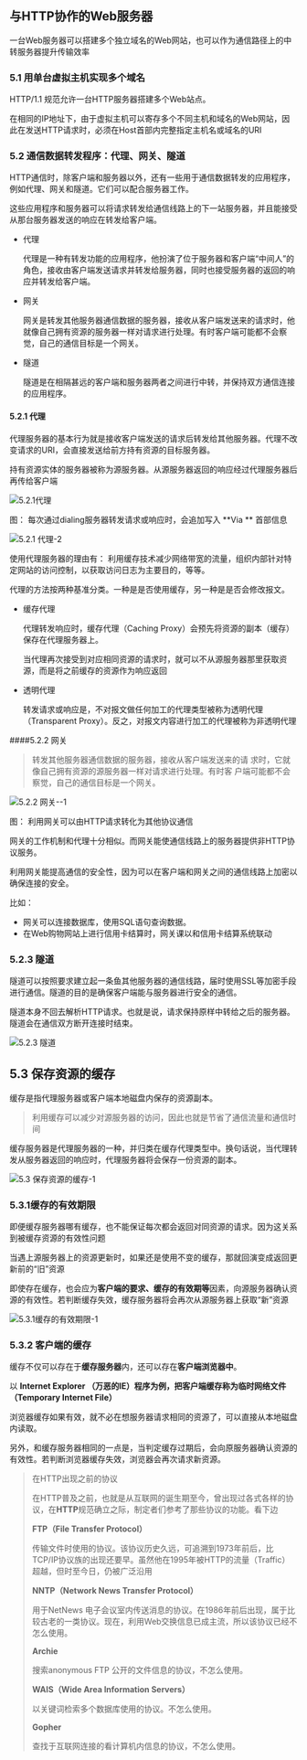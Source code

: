 ## 与HTTP协作的Web服务器

一台Web服务器可以搭建多个独立域名的Web网站，也可以作为通信路径上的中转服务器提升传输效率

### 5.1 用单台虚拟主机实现多个域名

HTTP/1.1 规范允许一台HTTP服务器搭建多个Web站点。

在相同的IP地址下，由于虚拟主机可以寄存多个不同主机和域名的Web网站，因此在发送HTTP请求时，必须在Host首部内完整指定主机名或域名的URI

### 5.2 通信数据转发程序：代理、网关、隧道

HTTP通信时，除客户端和服务器以外，还有一些用于通信数据转发的应用程序，例如代理、网关和隧道。它们可以配合服务器工作。

这些应用程序和服务器可以将请求转发给通信线路上的下一站服务器，并且能接受从那台服务器发送的响应在转发给客户端。

* 代理

  代理是一种有转发功能的应用程序，他扮演了位于服务器和客户端“中间人”的角色，接收由客户端发送请求并转发给服务器，同时也接受服务器的返回的响应并转发给客户端。

* 网关

  网关是转发其他服务器通信数据的服务器，接收从客户端发送来的请求时，他就像自己拥有资源的服务器一样对请求进行处理。有时客户端可能都不会察觉，自己的通信目标是一个网关。

* 隧道

  隧道是在相隔甚远的客户端和服务器两者之间进行中转，并保持双方通信连接的应用程序。

#### 5.2.1 代理

代理服务器的基本行为就是接收客户端发送的请求后转发给其他服务器。代理不改变请求的URI，会直接发送给前方持有资源的目标服务器。

持有资源实体的服务器被称为源服务器。从源服务器返回的响应经过代理服务器后再传给客户端

![5.2.1代理](https://github.com/old-shoes/blog/blob/master/markdown/%E9%98%85%E8%AF%BB/%E5%9B%BE%E8%A7%A3HTTP/img/5.%E4%B8%8EHTTP%E5%86%99%E4%BD%9C%E7%9A%84Web%E6%9C%8D%E5%8A%A1%E5%99%A8/5.2.1%E4%BB%A3%E7%90%86.png)

图： 每次通过dialing服务器转发请求或响应时，会追加写入 **Via ** 首部信息

![5.2.1 代理-2](https://github.com/old-shoes/blog/blob/master/markdown/%E9%98%85%E8%AF%BB/%E5%9B%BE%E8%A7%A3HTTP/img/5.%E4%B8%8EHTTP%E5%86%99%E4%BD%9C%E7%9A%84Web%E6%9C%8D%E5%8A%A1%E5%99%A8/5.2.1%E4%BB%A3%E7%90%86-2.png)

使用代理服务器的理由有： 利用缓存技术减少网络带宽的流量，组织内部针对特定网站的访问控制，以获取访问日志为主要目的，等等。

代理的方法按两种基准分类。一种是是否使用缓存，另一种是是否会修改报文。

* 缓存代理

  代理转发响应时，缓存代理（Caching Proxy）会预先将资源的副本（缓存）保存在代理服务器上。

  当代理再次接受到对应相同资源的请求时，就可以不从源服务器那里获取资源，而是将之前缓存的资源作为响应返回

* 透明代理

  转发请求或响应是，不对报文做任何加工的代理类型被称为透明代理（Transparent Proxy）。反之，对报文内容进行加工的代理被称为非透明代理



####5.2.2 网关

> 转发其他服务器通信数据的服务器，接收从客户端发送来的请 求时，它就像自己拥有资源的源服务器一样对请求进行处理。有时客 户端可能都不会察觉，自己的通信目标是一个网关。

![5.2.2 网关--1](https://github.com/old-shoes/blog/blob/master/markdown/%E9%98%85%E8%AF%BB/%E5%9B%BE%E8%A7%A3HTTP/img/5.%E4%B8%8EHTTP%E5%86%99%E4%BD%9C%E7%9A%84Web%E6%9C%8D%E5%8A%A1%E5%99%A8/5.2.2%E7%BD%91%E5%85%B3--1.png)

图： 利用网关可以由HTTP请求转化为其他协议通信

网关的工作机制和代理十分相似。而网关能使通信线路上的服务器提供非HTTP协议服务。

利用网关能提高通信的安全性，因为可以在客户端和网关之间的通信线路上加密以确保连接的安全。

比如：

* 网关可以连接数据库，使用SQL语句查询数据。
* 在Web购物网站上进行信用卡结算时，网关课以和信用卡结算系统联动

### 5.2.3 隧道

隧道可以按照要求建立起一条鱼其他服务器的通信线路，届时使用SSL等加密手段进行通信。隧道的目的是确保客户端能与服务器进行安全的通信。

隧道本身不回去解析HTTP请求。也就是说，请求保持原样中转给之后的服务器。隧道会在通信双方断开连接时结束。

![5.2.3 隧道](https://github.com/old-shoes/blog/blob/master/markdown/%E9%98%85%E8%AF%BB/%E5%9B%BE%E8%A7%A3HTTP/img/5.%E4%B8%8EHTTP%E5%86%99%E4%BD%9C%E7%9A%84Web%E6%9C%8D%E5%8A%A1%E5%99%A8/5.2.3%E9%9A%A7%E9%81%93.png)

## 5.3 保存资源的缓存

缓存是指代理服务器或客户端本地磁盘内保存的资源副本。

>利用缓存可以减少对源服务器的访问，因此也就是节省了通信流量和通信时间

缓存服务器是代理服务器的一种，并归类在缓存代理类型中。换句话说，当代理转发从服务器返回的响应时，代理服务器将会保存一份资源的副本。

![5.3 保存资源的缓存-1](https://github.com/old-shoes/blog/blob/master/markdown/%E9%98%85%E8%AF%BB/%E5%9B%BE%E8%A7%A3HTTP/img/5.%E4%B8%8EHTTP%E5%86%99%E4%BD%9C%E7%9A%84Web%E6%9C%8D%E5%8A%A1%E5%99%A8/5.3%E4%BF%9D%E5%AD%98%E8%B5%84%E6%BA%90%E7%9A%84%E7%BC%93%E5%AD%98-1.png) 

### 5.3.1缓存的有效期限

即便缓存服务器哪有缓存，也不能保证每次都会返回对同资源的请求。因为这关系到被缓存资源的有效性问题

当遇上源服务器上的资源更新时，如果还是使用不变的缓存，那就回演变成返回更新前的“旧”资源

即使存在缓存，也会应为**客户端的要求、缓存的有效期等**因素，向源服务器确认资源的有效性。若判断缓存失效，缓存服务器将会再次从源服务器上获取“新”资源

![5.3.1缓存的有效期限-1](https://github.com/old-shoes/blog/blob/master/markdown/%E9%98%85%E8%AF%BB/%E5%9B%BE%E8%A7%A3HTTP/img/5.%E4%B8%8EHTTP%E5%86%99%E4%BD%9C%E7%9A%84Web%E6%9C%8D%E5%8A%A1%E5%99%A8/5.3.1%E7%BC%93%E5%AD%98%E7%9A%84%E6%9C%89%E6%95%88%E6%9C%9F%E9%99%90-1.png)

### 5.3.2 客户端的缓存

缓存不仅可以存在于**缓存服务器**内，还可以存在**客户端浏览器中**。

以 **Internet Explorer **（万恶的IE）程序为例，把客户端缓存称为**临时网络文件（Temporary Internet File）**

浏览器缓存如果有效，就不必在想服务器请求相同的资源了，可以直接从本地磁盘内读取。

另外，和缓存服务器相同的一点是，当判定缓存过期后，会向原服务器确认资源的有效性。若判断浏览器缓存失效，浏览器会再次请求新资源。

> 在HTTP出现之前的协议
>
> 在HTTP普及之前，也就是从互联网的诞生期至今，曾出现过各式各样的协议，在**HTTP**规范确立之际，制定者们参考了那些协议的功能。看下边
>
> **FTP（File Transfer Protocol）**
>
> 传输文件时使用的协议。该协议历史久远，可追溯到1973年前后，比TCP/IP协议族的出现还要早。虽然他在1995年被HTTP的流量（Traffic）超越，但时至今日，仍被广泛沿用
>
> **NNTP（Network News Transfer Protocol）**
>
> 用于NetNews 电子会议室内传送消息的协议。在1986年前后出现，属于比较古老的一类协议。现在，利用Web交换信息已成主流，所以该协议已经不怎么使用。
>
> **Archie**
>
> 搜索anonymous FTP 公开的文件信息的协议，不怎么使用。
>
> **WAIS（Wide Area Information Servers）**
>
> 以关键词检索多个数据库使用的协议。不怎么使用。
>
> **Gopher**
>
> 查找于互联网连接的看计算机内信息的协议，不怎么使用。

